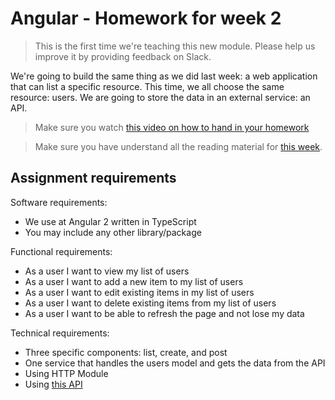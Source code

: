 # Angular - Homework for week 2

> This is the first time we're teaching this new module. Please help us improve it by providing feedback on Slack.

We're going to build the same thing as we did last week: a web application that can list a specific resource. This time, we all choose the same resource: users. We are going to store the data in an external service: an API.

> Make sure you watch [this video on how to hand in your homework](https://youtu.be/-o0yomUVVpU)

> Make sure you have understand all the reading material for [this week]().

## Assignment requirements
Software requirements:
- We use at Angular 2 written in TypeScript
- You may include any other library/package

Functional requirements:
- As a user I want to view my list of users
- As a user I want to add a new item to my list of users
- As a user I want to edit existing items in my list of users
- As a user I want to delete existing items from my list of users
- As a user I want to be able to refresh the page and not lose my data

Technical requirements:
- Three specific components: list, create, and post
- One service that handles the users model and gets the data from the API
- Using HTTP Module
- Using [this API](https://github.com/HackYourFuture/example-api-express-typescript)

